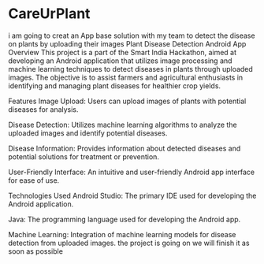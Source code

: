# CareUrPlant
i am going to creat an App base solution with my team to detect the disease on plants by uploading their images
Plant Disease Detection Android App
Overview
This project is a part of the Smart India Hackathon,
aimed at developing an Android application that utilizes image processing and machine learning techniques to detect diseases in plants through uploaded images.
The objective is to assist farmers and agricultural enthusiasts in identifying and managing plant diseases for healthier crop yields.

Features
Image Upload: Users can upload images of plants with potential diseases for analysis.

Disease Detection: Utilizes machine learning algorithms to analyze the uploaded images and identify potential diseases.

Disease Information: Provides information about detected diseases and potential solutions for treatment or prevention.

User-Friendly Interface: An intuitive and user-friendly Android app interface for ease of use.

Technologies Used
Android Studio: The primary IDE used for developing the Android application.

Java: The programming language used for developing the Android app.

Machine Learning: Integration of machine learning models for disease detection from uploaded images.
the project is going on we will finish it as soon as possible
